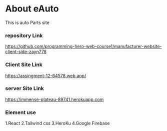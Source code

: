 # About eAuto

This is auto Parts site
### repository Link
https://github.com/programming-hero-web-course1/manufacturer-website-client-side-zayn778

### Client Site Link
https://assingment-12-64578.web.app/
### server Site Link
https://immense-plateau-89741.herokuapp.com


### Element use
1.React
2.Tailwind css
3.HeroKu
4.Google Firebase


